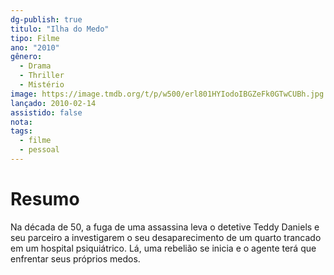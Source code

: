 ```yaml
---
dg-publish: true
titulo: "Ilha do Medo"
tipo: Filme
ano: "2010"
gênero:
  - Drama
  - Thriller
  - Mistério
image: https://image.tmdb.org/t/p/w500/erl801HYIodoIBGZeFk0GTwCUBh.jpg
lançado: 2010-02-14
assistido: false
nota:
tags:
  - filme
  - pessoal
---
```

# Resumo
Na década de 50, a fuga de uma assassina leva o detetive Teddy Daniels e seu parceiro a investigarem o seu desaparecimento de um quarto trancado em um hospital psiquiátrico. Lá, uma rebelião se inicia e o agente terá que enfrentar seus próprios medos.

